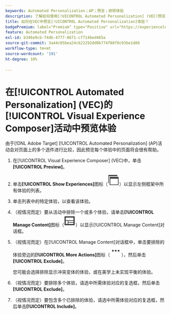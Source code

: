```yaml
---
keywords: Automated Personalization；AP；预览；排除体验
description: 了解如何使用[!UICONTROL Automated Personalization] (VEC)预览[!UICONTROL Visual Experience Composer] (AP)活动中的每个体验。
title: 如何在VEC中预览[!UICONTROL Automated Personalization]体验？
badgePremium: label="Premium" type="Positive" url="https://experienceleague.adobe.com/docs/target/using/introduction/intro.html?lang=en#premium newtab=true" tooltip="查看Target Premium中包含的内容。"
feature: Automated Personalization
exl-id: b346e9cb-f4db-4777-8671-cf714bed465a
source-git-commit: 3a44c05bea24c622292dd0b774f88f0c93be1d88
workflow-type: tm+mt
source-wordcount: '191'
ht-degree: 10%

---
```


# 在[!UICONTROL Automated Personalization] (VEC)的[!UICONTROL Visual Experience Composer]活动中预览体验

由于[!DNL Adobe Target] [!UICONTROL Automated Personalization] (AP)活动会对页面上的多个选件进行比较，因此预览每个体验中的页面将会很有帮助。

1. 在[!UICONTROL Visual Experience Composer] (VEC)中，单击&#x200B;**[!UICONTROL Preview]**。

1. 单击&#x200B;**[!UICONTROL Show Experiences]**&#x200B;图标（![显示体验图标](/help/main/assets/icons/WebPages.svg)）以显示左侧框架中所有体验的列表。

1. 单击列表中的特定体验，以查看该体验。

1. （视情况而定）要从活动中排除一个或多个体验，请单击&#x200B;**[!UICONTROL Manage Content]**&#x200B;图标（![管理内容图标](/help/main/assets/icons/Experience.svg)）以显示[!UICONTROL Manage Content]对话框。

1. （视情况而定）在[!UICONTROL Manage Content]对话框中，单击要排除的体验旁边的&#x200B;**[!UICONTROL More Actions]**&#x200B;图标（![更多操作图标](/help/main/assets/icons/MoreSmallList.svg)），然后单击&#x200B;**[!UICONTROL Exclude]**。

   您可能会选择排除显示冲突变体的体验，或在美学上未实现平衡的体验。

1. （视情况而定）要排除多个体验，请选中所需体验对应的复选框，然后单击&#x200B;**[!UICONTROL Exclude]**。

1. （视情况而定）要包含多个已排除的体验，请选中所需体验对应的复选框，然后单击&#x200B;**[!UICONTROL Include]**。
